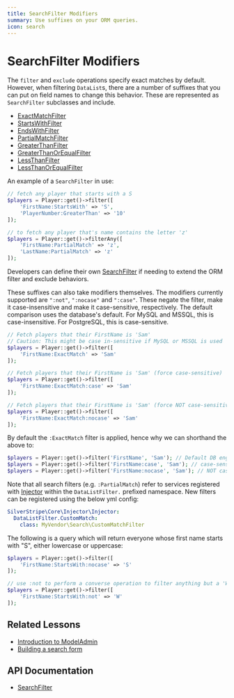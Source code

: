 ```yaml
---
title: SearchFilter Modifiers
summary: Use suffixes on your ORM queries.
icon: search
---
```


# SearchFilter Modifiers

The `filter` and `exclude` operations specify exact matches by default. However, when filtering `DataList`s, there are a number of suffixes that
you can put on field names to change this behavior. These are represented as `SearchFilter` subclasses and include.

 * [ExactMatchFilter](api:SilverStripe\ORM\Filters\ExactMatchFilter)
 * [StartsWithFilter](api:SilverStripe\ORM\Filters\StartsWithFilter)
 * [EndsWithFilter](api:SilverStripe\ORM\Filters\EndsWithFilter) 
 * [PartialMatchFilter](api:SilverStripe\ORM\Filters\PartialMatchFilter)
 * [GreaterThanFilter](api:SilverStripe\ORM\Filters\GreaterThanFilter)
 * [GreaterThanOrEqualFilter](api:SilverStripe\ORM\Filters\GreaterThanOrEqualFilter)
 * [LessThanFilter](api:SilverStripe\ORM\Filters\LessThanFilter)
 * [LessThanOrEqualFilter](api:SilverStripe\ORM\Filters\LessThanOrEqualFilter)

An example of a `SearchFilter` in use:

```php
// fetch any player that starts with a S
$players = Player::get()->filter([
    'FirstName:StartsWith' => 'S',
    'PlayerNumber:GreaterThan' => '10'
]);

// to fetch any player that's name contains the letter 'z'
$players = Player::get()->filterAny([
    'FirstName:PartialMatch' => 'z',
    'LastName:PartialMatch' => 'z'
]);
```

Developers can define their own [SearchFilter](api:SilverStripe\ORM\Filters\SearchFilter) if needing to extend the ORM filter and exclude behaviors.

These suffixes can also take modifiers themselves. The modifiers currently supported are `":not"`, `":nocase"` and 
`":case"`. These negate the filter, make it case-insensitive and make it case-sensitive, respectively. The default
comparison uses the database's default. For MySQL and MSSQL, this is case-insensitive. For PostgreSQL, this is 
case-sensitive.

```php
// Fetch players that their FirstName is 'Sam'
// Caution: This might be case in-sensitive if MySQL or MSSQL is used
$players = Player::get()->filter([
    'FirstName:ExactMatch' => 'Sam'
]);

// Fetch players that their FirstName is 'Sam' (force case-sensitive)
$players = Player::get()->filter([
    'FirstName:ExactMatch:case' => 'Sam'
]);

// Fetch players that their FirstName is 'Sam' (force NOT case-sensitive)
$players = Player::get()->filter([
    'FirstName:ExactMatch:nocase' => 'Sam'
]);
```

By default the `:ExactMatch` filter is applied, hence why we can shorthand the above to:
```php
$players = Player::get()->filter('FirstName', 'Sam'); // Default DB engine behaviour
$players = Player::get()->filter('FirstName:case', 'Sam'); // case-sensitive
$players = Player::get()->filter('FirstName:nocase', 'Sam'); // NOT case-sensitive
```

Note that all search filters (e.g. `:PartialMatch`) refer to services registered with [Injector](api:SilverStripe\Core\Injector\Injector)
within the `DataListFilter.` prefixed namespace. New filters can be registered using the below yml
config:


```yaml
SilverStripe\Core\Injector\Injector:
  DataListFilter.CustomMatch:
    class: MyVendor\Search\CustomMatchFilter
```

The following is a query which will return everyone whose first name starts with "S", either lowercase or uppercase:

```php
$players = Player::get()->filter([
    'FirstName:StartsWith:nocase' => 'S'
]);

// use :not to perform a converse operation to filter anything but a 'W'
$players = Player::get()->filter([
    'FirstName:StartsWith:not' => 'W'
]);
```

## Related Lessons
* [Introduction to ModelAdmin](https://www.silverstripe.org/learn/lessons/v4/introduction-to-modeladmin-1)
* [Building a search form](https://www.silverstripe.org/learn/lessons/v4/building-a-search-form-1)

## API Documentation

* [SearchFilter](api:SilverStripe\ORM\Filters\SearchFilter)
